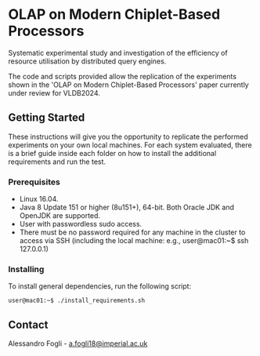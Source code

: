 # OLAP on Modern Chiplet-Based Processors
<a name="readme-top"></a>

Systematic experimental study and investigation of the efficiency of resource utilisation by distributed query engines. 

The code and scripts provided allow the replication of the experiments shown in the 'OLAP on Modern Chiplet-Based Processors' paper currently under review for VLDB2024.

## Getting Started

These instructions will give you the opportunity to replicate the performed experiments on your own local machines.
For each system evaluated, there is a brief guide inside each folder on how to install the additional requirements and run the test.

### Prerequisites

* Linux 16.04.
* Java 8 Update 151 or higher (8u151+), 64-bit. Both Oracle JDK and OpenJDK are supported.
* User with passwordless sudo access.
* There must be no password required for any machine in the cluster to access via SSH (including the local machine: e.g., user@mac01:~$ ssh 127.0.0.1) 

### Installing

To install general dependencies, run the following script:

    user@mac01:~$ ./install_requirements.sh

## Contact

Alessandro Fogli - a.fogli18@imperial.ac.uk

